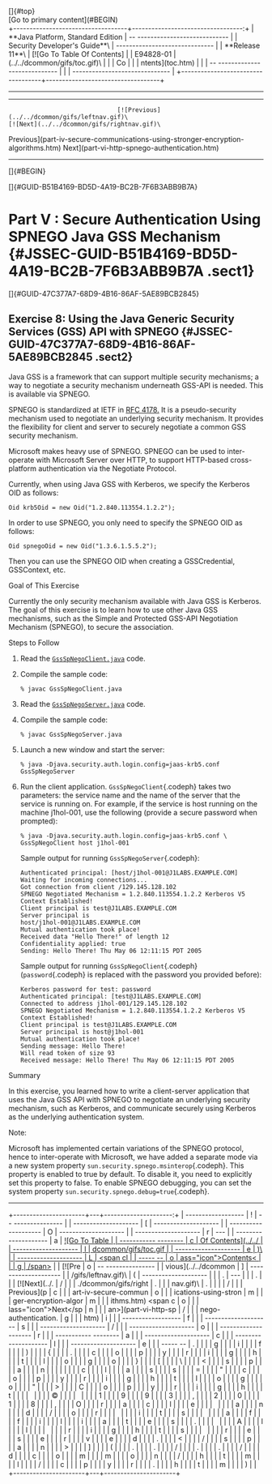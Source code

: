 <div class="header">
[]{#top}

<div class="zz-skip-header">
[Go to primary content](#BEGIN)

</div>
+-----------------------------------+----------------------------------:+
| **Java Platform, Standard Edition |   -- ---------------------------- |
| Security Developer's Guide**\     | ------------------------------    |
| **<span>Release 11</span>**\      |       [![Go To Table Of Contents] |
| E94828-01                         | (../../dcommon/gifs/toc.gif)\     |
|                                   |             <span class="icon">Co |
|                                   | ntents</span>](toc.htm)           |
|                                   |   -- ---------------------------- |
|                                   | ------------------------------    |
+-----------------------------------+-----------------------------------+

------------------------------------------------------------------------

  ------------------------------------------------------------------------------------------------------------- ------------------------------------------------------------------------- --
                                  [![Previous](../../dcommon/gifs/leftnav.gif)\                                                [![Next](../../dcommon/gifs/rightnav.gif)\                 
   <span class="icon">Previous</span>](part-iv-secure-communications-using-stronger-encryption-algorithms.htm)   <span class="icon">Next</span>](part-vi-http-spnego-authentication.htm)  
  ------------------------------------------------------------------------------------------------------------- ------------------------------------------------------------------------- --

[]{#BEGIN}

</div>
<!-- class="header" -->

<div class="ind">
[]{#GUID-B51B4169-BD5D-4A19-BC2B-7F6B3ABB9B7A}<!-- End Header -->

Part V : Secure Authentication Using SPNEGO Java GSS Mechanism {#JSSEC-GUID-B51B4169-BD5D-4A19-BC2B-7F6B3ABB9B7A .sect1}
==============================================================

<div>
</div>
<div class="sect2">
[]{#GUID-47C377A7-68D9-4B16-86AF-5AE89BCB2845}

Exercise 8: Using the Java Generic Security Services (GSS) API with SPNEGO {#JSSEC-GUID-47C377A7-68D9-4B16-86AF-5AE89BCB2845 .sect2}
--------------------------------------------------------------------------

<div>
Java GSS is a framework that can support multiple security mechanisms; a
way to negotiate a security mechanism underneath GSS-API is needed. This
is available via SPNEGO.

SPNEGO is standardized at IETF in [RFC
4178.](http://www.ietf.org/rfc/rfc4178.txt) It is a pseudo-security
mechanism used to negotiate an underlying security mechanism. It
provides the flexibility for client and server to securely negotiate a
common GSS security mechanism.

Microsoft makes heavy use of SPNEGO. SPNEGO can be used to inter-operate
with Microsoft Server over HTTP, to support HTTP-based cross-platform
authentication via the Negotiate Protocol.

Currently, when using Java GSS with Kerberos, we specify the Kerberos
OID as follows:

``` {.oac_no_warn dir="ltr"}
Oid krb5Oid = new Oid("1.2.840.113554.1.2.2");
```

In order to use SPNEGO, you only need to specify the SPNEGO OID as
follows:

``` {.oac_no_warn dir="ltr"}
Oid spnegoOid = new Oid("1.3.6.1.5.5.2");
```

Then you can use the SPNEGO OID when creating a
<span class="apiname">GSSCredential</span>,
<span class="apiname">GSSContext</span>, etc.

<div class="section">
Goal of This Exercise

Currently the only security mechanism available with Java GSS is
Kerberos. The goal of this exercise is to learn how to use other Java
GSS mechanisms, such as the Simple and Protected GSS-API Negotiation
Mechanism (SPNEGO), to secure the association.

</div>
<!-- class="section" -->

<div class="section">
Steps to Follow

1.  Read the
    [`GssSpNegoClient.java`](source-code-advanced-security-programming-java-se-authentication-secure-communication-and-single-sig.htm#GUID-40AF52E5-ECEA-4E5F-B0C1-35C150C7BB6E__GSSSPNEGOCLIENT.JAVA-338B7C31)
    code.

2.  Compile the sample code:

    ``` {.oac_no_warn dir="ltr"}
    % javac GssSpNegoClient.java
    ```

3.  Read the
    [`GssSpNegoServer.java`](source-code-advanced-security-programming-java-se-authentication-secure-communication-and-single-sig.htm#GUID-40AF52E5-ECEA-4E5F-B0C1-35C150C7BB6E__GSSSPNEGOSERVER.JAVA-338B7F93)
    code.

4.  Compile the sample code:

    ``` {.oac_no_warn dir="ltr"}
    % javac GssSpNegoServer.java
    ```

5.  Launch a new window and start the server:

    ``` {.oac_no_warn dir="ltr"}
    % java -Djava.security.auth.login.config=jaas-krb5.conf GssSpNegoServer
    ```

6.  Run the client application. `GssSpNegoClient`{.codeph} takes two
    parameters: the service name and the name of the server that the
    service is running on. For example, if the service is host running
    on the machine j1hol-001, use the following (provide a secure
    password when prompted):

    ``` {.oac_no_warn dir="ltr"}
    % java -Djava.security.auth.login.config=jaas-krb5.conf \
    GssSpNegoClient host j1hol-001
    ```

    Sample output for running `GssSpNegoServer`{.codeph}:

    ``` {.oac_no_warn dir="ltr"}
    Authenticated principal: [host/j1hol-001@J1LABS.EXAMPLE.COM]
    Waiting for incoming connections...
    Got connection from client /129.145.128.102
    SPNEGO Negotiated Mechanism = 1.2.840.113554.1.2.2 Kerberos V5
    Context Established!
    Client principal is test@J1LABS.EXAMPLE.COM
    Server principal is
    host/j1hol-001@J1LABS.EXAMPLE.COM
    Mutual authentication took place!
    Received data "Hello There!" of length 12
    Confidentiality applied: true
    Sending: Hello There! Thu May 06 12:11:15 PDT 2005
    ```

    Sample output for running `GssSpNegoClient`{.codeph}
    (`password`{.codeph} is replaced with the password you provided
    before):

    ``` {.oac_no_warn dir="ltr"}
    Kerberos password for test: password
    Authenticated principal: [test@J1LABS.EXAMPLE.COM]
    Connected to address j1hol-001/129.145.128.102
    SPNEGO Negotiated Mechanism = 1.2.840.113554.1.2.2 Kerberos V5
    Context Established!
    Client principal is test@J1LABS.EXAMPLE.COM
    Server principal is host@j1hol-001
    Mutual authentication took place!
    Sending message: Hello There!
    Will read token of size 93
    Received message: Hello There! Thu May 06 12:11:15 PDT 2005
    ```

</div>
<!-- class="section" -->

<div class="section">
Summary

In this exercise, you learned how to write a client-server application
that uses the Java GSS API with SPNEGO to negotiate an underlying
security mechanism, such as Kerberos, and communicate securely using
Kerberos as the underlying authentication system.

<div class="infoboxnote" id="GUID-47C377A7-68D9-4B16-86AF-5AE89BCB2845__GUID-587C7F7F-0122-4137-863F-1A662A547BCA">
Note:

Microsoft has implemented certain variations of the SPNEGO protocol,
hence to inter-operate with Microsoft, we have added a separate mode via
a new system property `sun.security.spnego.msinterop`{.codeph}. This
property is enabled to true by default. To disable it, you need to
explicitly set this property to false. To enable SPNEGO debugging, you
can set the system property `sun.security.spnego.debug=true`{.codeph}.

</div>
</div>
<!-- class="section" -->

</div>
</div>
</div>
<!-- class="ind" --><!-- Start Footer -->

<div class="footer">

------------------------------------------------------------------------

+----------------------+---+---------------------:+
|   ------------------ | ! |   -- --------------- |
| -------------------- | [ | -------------------- |
| -------------------- | O | -------------------- |
| -------------------- | r | ---                  |
| -------------------- | a |       [![Go To Table |
| ----------- -------- | c |  Of Contents](../../ |
| -------------------- | l | dcommon/gifs/toc.gif |
| -------------------- | e | )\                   |
| -------------------- | L |             <span cl |
| ----- --             | o | ass="icon">Contents< |
|                      | g | /span>](toc.htm)     |
|               [![Pre | o |   -- --------------- |
| vious](../../dcommon | ] | -------------------- |
| /gifs/leftnav.gif)\  | ( | -------------------- |
|                      | . | ---                  |
|                      | . |                      |
|        [![Next](../. | / |                      |
| ./dcommon/gifs/right | . |                      |
| nav.gif)\            | . |                      |
|                      | / |                      |
|    <span class="icon | d |                      |
| ">Previous</span>](p | c |                      |
| art-iv-secure-commun | o |                      |
| ications-using-stron | m |                      |
| ger-encryption-algor | m |                      |
| ithms.htm)   <span c | o |                      |
| lass="icon">Next</sp | n |                      |
| an>](part-vi-http-sp | / |                      |
| nego-authentication. | g |                      |
| htm)                 | i |                      |
|   ------------------ | f |                      |
| -------------------- | s |                      |
| -------------------- | / |                      |
| -------------------- | o |                      |
| -------------------- | r |                      |
| ----------- -------- | a |                      |
| -------------------- | c |                      |
| -------------------- | l |                      |
| -------------------- | e |                      |
| ----- --             | . |                      |
|                      | g |                      |
|                      | i |                      |
|                      | f |                      |
|                      | ) |                      |
|                      | { |                      |
|                      | . |                      |
|                      | c |                      |
|                      | o |                      |
|                      | p |                      |
|                      | y |                      |
|                      | r |                      |
|                      | i |                      |
|                      | g |                      |
|                      | h |                      |
|                      | t |                      |
|                      | l |                      |
|                      | o |                      |
|                      | g |                      |
|                      | o |                      |
|                      | } |                      |
|                      | [ |                      |
|                      | \ |                      |
|                      | < |                      |
|                      | s |                      |
|                      | p |                      |
|                      | a |                      |
|                      | n |                      |
|                      |   |                      |
|                      | c |                      |
|                      | l |                      |
|                      | a |                      |
|                      | s |                      |
|                      | s |                      |
|                      | = |                      |
|                      | " |                      |
|                      | c |                      |
|                      | o |                      |
|                      | p |                      |
|                      | y |                      |
|                      | r |                      |
|                      | i |                      |
|                      | g |                      |
|                      | h |                      |
|                      | t |                      |
|                      | l |                      |
|                      | o |                      |
|                      | g |                      |
|                      | o |                      |
|                      | " |                      |
|                      | > |                      |
|                      | C |                      |
|                      | o |                      |
|                      | p |                      |
|                      | y |                      |
|                      | r |                      |
|                      | i |                      |
|                      | g |                      |
|                      | h |                      |
|                      | t |                      |
|                      |   |                      |
|                      | © |                      |
|                      |   |                      |
|                      | 1 |                      |
|                      | 9 |                      |
|                      | 9 |                      |
|                      | 3 |                      |
|                      | , |                      |
|                      | 2 |                      |
|                      | 0 |                      |
|                      | 1 |                      |
|                      | 8 |                      |
|                      | , |                      |
|                      | O |                      |
|                      | r |                      |
|                      | a |                      |
|                      | c |                      |
|                      | l |                      |
|                      | e |                      |
|                      |   |                      |
|                      | a |                      |
|                      | n |                      |
|                      | d |                      |
|                      | / |                      |
|                      | o |                      |
|                      | r |                      |
|                      |   |                      |
|                      | i |                      |
|                      | t |                      |
|                      | s |                      |
|                      |   |                      |
|                      | a |                      |
|                      | f |                      |
|                      | f |                      |
|                      | i |                      |
|                      | l |                      |
|                      | i |                      |
|                      | a |                      |
|                      | t |                      |
|                      | e |                      |
|                      | s |                      |
|                      | . |                      |
|                      |   |                      |
|                      | A |                      |
|                      | l |                      |
|                      | l |                      |
|                      |   |                      |
|                      | r |                      |
|                      | i |                      |
|                      | g |                      |
|                      | h |                      |
|                      | t |                      |
|                      | s |                      |
|                      |   |                      |
|                      | r |                      |
|                      | e |                      |
|                      | s |                      |
|                      | e |                      |
|                      | r |                      |
|                      | v |                      |
|                      | e |                      |
|                      | d |                      |
|                      | . |                      |
|                      | < |                      |
|                      | / |                      |
|                      | s |                      |
|                      | p |                      |
|                      | a |                      |
|                      | n |                      |
|                      | > |                      |
|                      | ] |                      |
|                      | ( |                      |
|                      | . |                      |
|                      | . |                      |
|                      | / |                      |
|                      | . |                      |
|                      | . |                      |
|                      | / |                      |
|                      | d |                      |
|                      | c |                      |
|                      | o |                      |
|                      | m |                      |
|                      | m |                      |
|                      | o |                      |
|                      | n |                      |
|                      | / |                      |
|                      | h |                      |
|                      | t |                      |
|                      | m |                      |
|                      | l |                      |
|                      | / |                      |
|                      | c |                      |
|                      | p |                      |
|                      | y |                      |
|                      | r |                      |
|                      | . |                      |
|                      | h |                      |
|                      | t |                      |
|                      | m |                      |
|                      | ) |                      |
+----------------------+---+----------------------+

</div>
<!-- class="footer" -->

